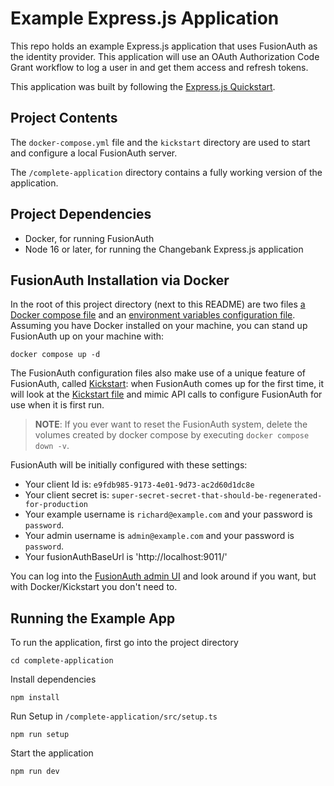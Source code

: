 # Example Express.js Application

This repo holds an example Express.js application that uses FusionAuth as the identity provider. 
This application will use an OAuth Authorization Code Grant workflow to log a user in and 
get them access and refresh tokens.


This application was built by following the [Express.js Quickstart](https://fusionauth.io/docs/quickstarts/quickstart-javascript-express-web/).

## Project Contents

The `docker-compose.yml` file and the `kickstart` directory are used to start and configure a local FusionAuth server.

The `/complete-application` directory contains a fully working version of the application.

## Project Dependencies
* Docker, for running FusionAuth
* Node 16 or later, for running the Changebank Express.js application

## FusionAuth Installation via Docker

In the root of this project directory (next to this README) are two files [a Docker compose file](./docker-compose.yml) and an [environment variables configuration file](./.env). Assuming you have Docker installed on your machine, you can stand up FusionAuth up on your machine with:

```
docker compose up -d
```

The FusionAuth configuration files also make use of a unique feature of FusionAuth, called [Kickstart](https://fusionauth.io/docs/v1/tech/installation-guide/kickstart): when FusionAuth comes up for the first time, it will look at the [Kickstart file](./kickstart/kickstart.json) and mimic API calls to configure FusionAuth for use when it is first run. 

> **NOTE**: If you ever want to reset the FusionAuth system, delete the volumes created by docker compose by executing `docker compose down -v`. 

FusionAuth will be initially configured with these settings:

* Your client Id is: `e9fdb985-9173-4e01-9d73-ac2d60d1dc8e`
* Your client secret is: `super-secret-secret-that-should-be-regenerated-for-production`
* Your example username is `richard@example.com` and your password is `password`.
* Your admin username is `admin@example.com` and your password is `password`.
* Your fusionAuthBaseUrl is 'http://localhost:9011/'

You can log into the [FusionAuth admin UI](http://localhost:9011/admin) and look around if you want, but with Docker/Kickstart you don't need to.

## Running the Example App
To run the application, first go into the project directory

```shell
cd complete-application
```

Install dependencies

```shell
npm install
```

Run Setup in `/complete-application/src/setup.ts`

```shell
npm run setup
```

Start the application

```shell
npm run dev
```

